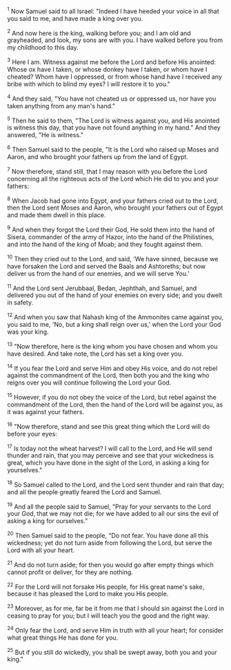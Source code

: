 <sup>1</sup> 
Now Samuel said to all Israel: "Indeed I have heeded your voice in all that you said to me, and have made a king over you. 

<sup>2</sup> 
And now here is the king, walking before you; and I am old and grayheaded, and look, my sons are with you. I have walked before you from my childhood to this day. 

<sup>3</sup> 
Here I am. Witness against me before the Lord and before His anointed: Whose ox have I taken, or whose donkey have I taken, or whom have I cheated? Whom have I oppressed, or from whose hand have I received any bribe with which to blind my eyes? I will restore it to you." 

<sup>4</sup> 
And they said, "You have not cheated us or oppressed us, nor have you taken anything from any man's hand." 

<sup>5</sup> 
Then he said to them, "The Lord is witness against you, and His anointed is witness this day, that you have not found anything in my hand." And they answered, "He is witness." 

<sup>6</sup> 
Then Samuel said to the people, "It is the Lord who raised up Moses and Aaron, and who brought your fathers up from the land of Egypt. 

<sup>7</sup> 
Now therefore, stand still, that I may reason with you before the Lord concerning all the righteous acts of the Lord which He did to you and your fathers: 

<sup>8</sup> 
When Jacob had gone into Egypt, and your fathers cried out to the Lord, then the Lord sent Moses and Aaron, who brought your fathers out of Egypt and made them dwell in this place. 

<sup>9</sup> 
And when they forgot the Lord their God, He sold them into the hand of Sisera, commander of the army of Hazor, into the hand of the Philistines, and into the hand of the king of Moab; and they fought against them. 

<sup>10</sup> 
Then they cried out to the Lord, and said, 'We have sinned, because we have forsaken the Lord and served the Baals and Ashtoreths; but now deliver us from the hand of our enemies, and we will serve You.' 

<sup>11</sup> 
And the Lord sent Jerubbaal, Bedan, Jephthah, and Samuel, and delivered you out of the hand of your enemies on every side; and you dwelt in safety. 

<sup>12</sup> 
And when you saw that Nahash king of the Ammonites came against you, you said to me, 'No, but a king shall reign over us,' when the Lord your God was your king. 

<sup>13</sup> 
"Now therefore, here is the king whom you have chosen and whom you have desired. And take note, the Lord has set a king over you. 

<sup>14</sup> 
If you fear the Lord and serve Him and obey His voice, and do not rebel against the commandment of the Lord, then both you and the king who reigns over you will continue following the Lord your God. 

<sup>15</sup> 
However, if you do not obey the voice of the Lord, but rebel against the commandment of the Lord, then the hand of the Lord will be against you, as it was against your fathers. 

<sup>16</sup> 
"Now therefore, stand and see this great thing which the Lord will do before your eyes: 

<sup>17</sup> 
Is today not the wheat harvest? I will call to the Lord, and He will send thunder and rain, that you may perceive and see that your wickedness is great, which you have done in the sight of the Lord, in asking a king for yourselves." 

<sup>18</sup> 
So Samuel called to the Lord, and the Lord sent thunder and rain that day; and all the people greatly feared the Lord and Samuel. 

<sup>19</sup> 
And all the people said to Samuel, "Pray for your servants to the Lord your God, that we may not die; for we have added to all our sins the evil of asking a king for ourselves." 

<sup>20</sup> 
Then Samuel said to the people, "Do not fear. You have done all this wickedness; yet do not turn aside from following the Lord, but serve the Lord with all your heart. 

<sup>21</sup> 
And do not turn aside; for then you would go after empty things which cannot profit or deliver, for they are nothing. 

<sup>22</sup> 
For the Lord will not forsake His people, for His great name's sake, because it has pleased the Lord to make you His people. 

<sup>23</sup> 
Moreover, as for me, far be it from me that I should sin against the Lord in ceasing to pray for you; but I will teach you the good and the right way. 

<sup>24</sup> 
Only fear the Lord, and serve Him in truth with all your heart; for consider what great things He has done for you. 

<sup>25</sup> 
But if you still do wickedly, you shall be swept away, both you and your king."